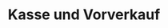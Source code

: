 ---
title: "Kasse und Vorverkauf"
url: /heidenheim-an-der-brenz/kasse-und-vorverkauf/
shop: Tickets
---